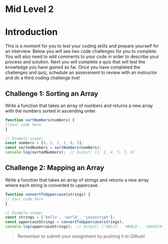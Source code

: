 # Mid Level 2

# Introduction

This is a moment for you to test your coding skills and prepare yourself for an interview. Below you will see two code challenges for you to complete. You will also need to add comments to your code in order to describe your process and solution. Next you will complete a quiz that will test the knowledge you have gained so far. Once you have completed the challenges and quiz, schedule an assessment to review with an instructor and do a third coding challenge live! 

## **Challenge 1: Sorting an Array**

Write a function that takes an array of numbers and returns a new array with the numbers sorted in ascending order.

```jsx
function sortNumbers(numbers) {
//your code here
}
```

```jsx
// Example usage:
const numbers = [4, 2, 7, 1, 9, 5];
const sortedNumbers = sortNumbers(numbers);
console.log(sortedNumbers);  // Output: [1, 2, 4, 5, 7, 9]
```

## **Challenge 2: Mapping an Array**

Write a function that takes an array of strings and returns a new array where each string is converted to uppercase.

```jsx
function convertToUppercase(strings) {
// your code here
}
```

```jsx
// Example usage:
const strings = ['hello', 'world', 'javascript'];
const uppercaseStrings = convertToUppercase(strings);
console.log(uppercaseStrings);  // Output: ['HELLO', 'WORLD', 'JAVASCRIPT']
```


> Remember to submit your assignment by pushing it to Github!